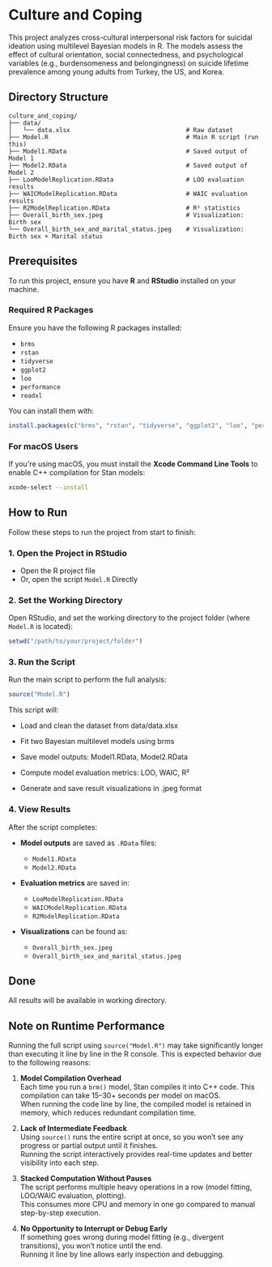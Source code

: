 # Culture and Coping

This project analyzes cross-cultural interpersonal risk factors for suicidal ideation using multilevel Bayesian models in R. The models assess the effect of cultural orientation, social connectedness, and psychological variables (e.g., burdensomeness and belongingness) on suicide lifetime prevalence among young adults from Turkey, the US, and Korea.

## Directory Structure

```
culture_and_coping/
├── data/
│   └── data.xlsx                                # Raw dataset
├── Model.R                                      # Main R script (run this)
├── Model1.RData                                 # Saved output of Model 1
├── Model2.RData                                 # Saved output of Model 2
├── LooModelReplication.RData                    # LOO evaluation results
├── WAICModelReplication.RData                   # WAIC evaluation results
├── R2ModelReplication.RData                     # R² statistics
├── Overall_birth_sex.jpeg                       # Visualization: Birth sex
└── Overall_birth_sex_and_marital_status.jpeg    # Visualization: Birth sex + Marital status
```

## Prerequisites

To run this project, ensure you have **R** and **RStudio** installed on your machine.

### Required R Packages
Ensure you have the following R packages installed:
- `brms`
- `rstan`
- `tidyverse`
- `ggplot2`
- `loo`
- `performance`
- `readxl`

You can install them with:

```r
install.packages(c("brms", "rstan", "tidyverse", "ggplot2", "loo", "performance", "readxl"))
```

### For macOS Users

If you're using macOS, you must install the **Xcode Command Line Tools** to enable C++ compilation for Stan models:

```bash
xcode-select --install
```
## How to Run
Follow these steps to run the project from start to finish:

### 1. Open the Project in RStudio
- Open the R project file
- Or, open the script `Model.R` Directly
### 2. Set the Working Directory
Open RStudio, and set the working directory to the project folder (where `Model.R` is located):

```r
setwd("/path/to/your/project/folder")
```
### 3. Run the Script

Run the main script to perform the full analysis:

```r
source("Model.R")
```

This script will:

- Load and clean the dataset from data/data.xlsx

- Fit two Bayesian multilevel models using brms

- Save model outputs: Model1.RData, Model2.RData

- Compute model evaluation metrics: LOO, WAIC, R²

- Generate and save result visualizations in .jpeg format

### 4. View Results
After the script completes:
- **Model outputs** are saved as `.RData` files:
  - `Model1.RData`
  - `Model2.RData`

- **Evaluation metrics** are saved in:
  - `LooModelReplication.RData`
  - `WAICModelReplication.RData`
  - `R2ModelReplication.RData`
 

- **Visualizations** can be found as:
  - `Overall_birth_sex.jpeg`
  - `Overall_birth_sex_and_marital_status.jpeg`

## Done
All results will be available in working directory.

## Note on Runtime Performance

Running the full script using `source("Model.R")` may take significantly longer than executing it line by line in the R console. This is expected behavior due to the following reasons:

1. **Model Compilation Overhead**  
   Each time you run a `brm()` model, Stan compiles it into C++ code. This compilation can take 15–30+ seconds per model on macOS.  
   When running the code line by line, the compiled model is retained in memory, which reduces redundant compilation time.

2. **Lack of Intermediate Feedback**  
   Using `source()` runs the entire script at once, so you won’t see any progress or partial output until it finishes.  
   Running the script interactively provides real-time updates and better visibility into each step.

3. **Stacked Computation Without Pauses**  
   The script performs multiple heavy operations in a row (model fitting, LOO/WAIC evaluation, plotting).  
   This consumes more CPU and memory in one go compared to manual step-by-step execution.

4. **No Opportunity to Interrupt or Debug Early**  
   If something goes wrong during model fitting (e.g., divergent transitions), you won’t notice until the end.  
   Running it line by line allows early inspection and debugging.


